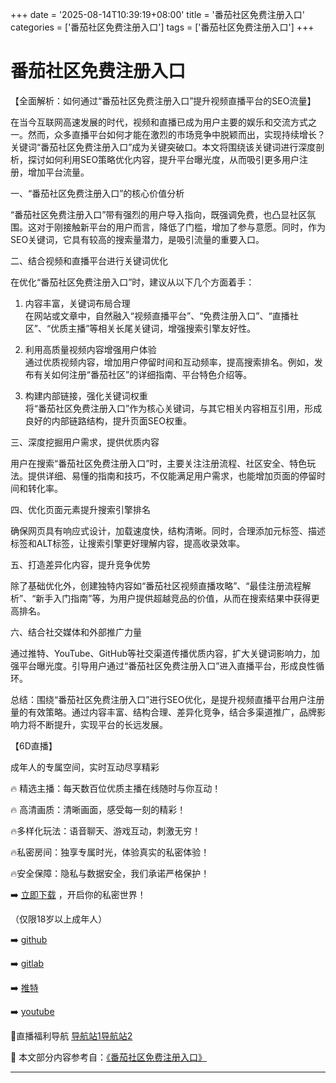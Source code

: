 +++
date = '2025-08-14T10:39:19+08:00'
title = '番茄社区免费注册入口'
categories = ['番茄社区免费注册入口']
tags = ['番茄社区免费注册入口']
+++

# 番茄社区免费注册入口

【全面解析：如何通过“番茄社区免费注册入口”提升视频直播平台的SEO流量】

在当今互联网高速发展的时代，视频和直播已成为用户主要的娱乐和交流方式之一。然而，众多直播平台如何才能在激烈的市场竞争中脱颖而出，实现持续增长？关键词“番茄社区免费注册入口”成为关键突破口。本文将围绕该关键词进行深度剖析，探讨如何利用SEO策略优化内容，提升平台曝光度，从而吸引更多用户注册，增加平台流量。

一、“番茄社区免费注册入口”的核心价值分析

“番茄社区免费注册入口”带有强烈的用户导入指向，既强调免费，也凸显社区氛围。这对于刚接触新平台的用户而言，降低了门槛，增加了参与意愿。同时，作为SEO关键词，它具有较高的搜索量潜力，是吸引流量的重要入口。

二、结合视频和直播平台进行关键词优化

在优化“番茄社区免费注册入口”时，建议从以下几个方面着手：

1. 内容丰富，关键词布局合理  
在网站或文章中，自然融入“视频直播平台”、“免费注册入口”、“直播社区”、“优质主播”等相关长尾关键词，增强搜索引擎友好性。

2. 利用高质量视频内容增强用户体验  
通过优质视频内容，增加用户停留时间和互动频率，提高搜索排名。例如，发布有关如何注册“番茄社区”的详细指南、平台特色介绍等。

3. 构建内部链接，强化关键词权重  
将“番茄社区免费注册入口”作为核心关键词，与其它相关内容相互引用，形成良好的内部链路结构，提升页面SEO权重。

三、深度挖掘用户需求，提供优质内容

用户在搜索“番茄社区免费注册入口”时，主要关注注册流程、社区安全、特色玩法。提供详细、易懂的指南和技巧，不仅能满足用户需求，也能增加页面的停留时间和转化率。

四、优化页面元素提升搜索引擎排名

确保网页具有响应式设计，加载速度快，结构清晰。同时，合理添加元标签、描述标签和ALT标签，让搜索引擎更好理解内容，提高收录效率。

五、打造差异化内容，提升竞争优势

除了基础优化外，创建独特内容如“番茄社区视频直播攻略”、“最佳注册流程解析”、“新手入门指南”等，为用户提供超越竞品的价值，从而在搜索结果中获得更高排名。

六、结合社交媒体和外部推广力量

通过推特、YouTube、GitHub等社交渠道传播优质内容，扩大关键词影响力，加强平台曝光度。引导用户通过“番茄社区免费注册入口”进入直播平台，形成良性循环。

总结：围绕“番茄社区免费注册入口”进行SEO优化，是提升视频直播平台用户注册量的有效策略。通过内容丰富、结构合理、差异化竞争，结合多渠道推广，品牌影响力将不断提升，实现平台的长远发展。

【6D直播】

成年人的专属空间，实时互动尽享精彩

🔥 精选主播：每天数百位优质主播在线随时与你互动！

🔥 高清画质：清晰画面，感受每一刻的精彩！

🔥多样化玩法：语音聊天、游戏互动，刺激无穷！

🔥私密房间：独享专属时光，体验真实的私密体验！

🔥安全保障：隐私与数据安全，我们承诺严格保护！

➡️ [立即下载](https://down123.s3.ap-east-1.amazonaws.com/down/down.html?channelCode=blog) ，开启你的私密世界！

（仅限18岁以上成年人）

➡️ [github](https://aldult-live.github.io/)

➡️ [gitlab](https://seo-09598d.gitlab.io/)

➡️ [推特](https://x.com/wegame33)

➡️ [youtube](https://www.youtube.com/@6Dlive)

🔞直播福利导航 [导航站1](https://webstack-86085a.gitlab.io/)[导航站2](https://onlygit123-2.github.io/)


📘 本文部分内容参考自：[《番茄社区免费注册入口》](https://webstack-hugo-7.pages.dev/)

---

